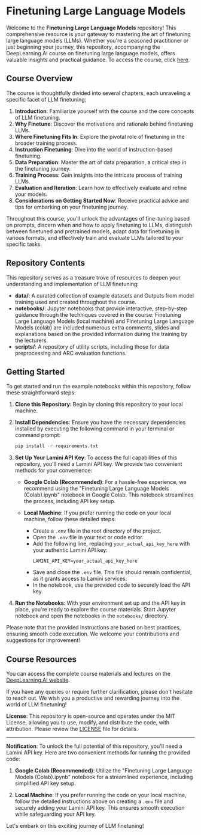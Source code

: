 # Finetuning Large Language Models

Welcome to the **Finetuning Large Language Models** repository! This comprehensive resource is your gateway to mastering the art of finetuning large language models (LLMs). Whether you're a seasoned practitioner or just beginning your journey, this repository, accompanying the DeepLearning.AI course on finetuning large language models, offers valuable insights and practical guidance. To access the course, click [here](https://learn.deeplearning.ai/finetuning-large-language-models).

## Course Overview
The course is thoughtfully divided into several chapters, each unraveling a specific facet of LLM finetuning:

1. **Introduction**: Familiarize yourself with the course and the core concepts of LLM finetuning.
2. **Why Finetune**: Discover the motivations and rationale behind finetuning LLMs.
3. **Where Finetuning Fits In**: Explore the pivotal role of finetuning in the broader training process.
4. **Instruction Finetuning**: Dive into the world of instruction-based finetuning.
5. **Data Preparation**: Master the art of data preparation, a critical step in the finetuning journey.
6. **Training Process**: Gain insights into the intricate process of training LLMs.
7. **Evaluation and Iteration**: Learn how to effectively evaluate and refine your models.
8. **Considerations on Getting Started Now**: Receive practical advice and tips for embarking on your finetuning journey.

Throughout this course, you'll unlock the advantages of fine-tuning based on prompts, discern when and how to apply finetuning to LLMs, distinguish between finetuned and pretrained models, adapt data for finetuning in various formats, and effectively train and evaluate LLMs tailored to your specific tasks.

## Repository Contents
This repository serves as a treasure trove of resources to deepen your understanding and implementation of LLM finetuning:

- **data/**: A curated collection of example datasets and Outputs from model training used and created throughout the course.
- **notebooks/**: Jupyter notebooks that provide interactive, step-by-step guidance through the techniques covered in the course. Finetuning Large Language Models (local machine) and Finetuning Large Language Models (colab) are included numerous extra comments, slides and explanations based on the provided information during the training by the lecturers.
- **scripts/**: A repository of utility scripts, including those for data preprocessing and ARC evaluation functions.

## Getting Started
To get started and run the example notebooks within this repository, follow these straightforward steps:

1. **Clone this Repository**: Begin by cloning this repository to your local machine.

2. **Install Dependencies**: Ensure you have the necessary dependencies installed by executing the following command in your terminal or command prompt:
   ```bash
   pip install -r requirements.txt
   ```

3. **Set Up Your Lamini API Key**: To access the full capabilities of this repository, you'll need a Lamini API key. We provide two convenient methods for your convenience:

   - **Google Colab (Recommended)**: For a hassle-free experience, we recommend using the "Finetuning Large Language Models (Colab).ipynb" notebook in Google Colab. This notebook streamlines the process, including API key setup.

   - **Local Machine**: If you prefer running the code on your local machine, follow these detailed steps:
       - Create a `.env` file in the root directory of the project.
       - Open the `.env` file in your text or code editor.
       - Add the following line, replacing `your_actual_api_key_here` with your authentic Lamini API key:
         ```
         LAMINI_API_KEY=your_actual_api_key_here
         ```
       - Save and close the `.env` file. This file should remain confidential, as it grants access to Lamini services.
       - In the notebook, use the provided code to securely load the API key.

4. **Run the Notebooks**: With your environment set up and the API key in place, you're ready to explore the course materials. Start Jupyter notebook and open the notebooks in the `notebooks/` directory.

Please note that the provided instructions are based on best practices, ensuring smooth code execution. We welcome your contributions and suggestions for improvement!

## Course Resources
You can access the complete course materials and lectures on the [DeepLearning.AI website](https://learn.deeplearning.ai/finetuning-large-language-models).

If you have any queries or require further clarification, please don't hesitate to reach out. We wish you a productive and rewarding journey into the world of LLM finetuning!

**License**: This repository is open-source and operates under the MIT License, allowing you to use, modify, and distribute the code, with attribution. Please review the [LICENSE](LICENSE) file for details.

---

**Notification**: To unlock the full potential of this repository, you'll need a Lamini API key. Here are two convenient methods for running the provided code:

1. **Google Colab (Recommended)**: Utilize the "Finetuning Large Language Models (Colab).ipynb" notebook for a streamlined experience, including simplified API key setup.

2. **Local Machine**: If you prefer running the code on your local machine, follow the detailed instructions above on creating a `.env` file and securely adding your Lamini API key. This ensures smooth execution while safeguarding your API key.

Let's embark on this exciting journey of LLM finetuning!